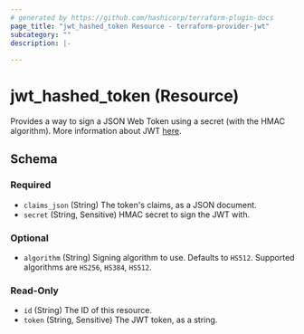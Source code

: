 ```yaml
---
# generated by https://github.com/hashicorp/terraform-plugin-docs
page_title: "jwt_hashed_token Resource - terraform-provider-jwt"
subcategory: ""
description: |-
  
---
```


# jwt_hashed_token (Resource)

Provides a way to sign a JSON Web Token using a secret (with the HMAC algorithm). More information about JWT [here](https://jwt.io/introduction/).

<!-- schema generated by tfplugindocs -->
## Schema

### Required

- `claims_json` (String) The token's claims, as a JSON document.
- `secret` (String, Sensitive) HMAC secret to sign the JWT with.

### Optional

- `algorithm` (String) Signing algorithm to use. Defaults to `HS512`. Supported algorithms are `HS256`, `HS384`, `HS512`.

### Read-Only

- `id` (String) The ID of this resource.
- `token` (String, Sensitive) The JWT token, as a string.
